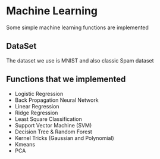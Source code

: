 # Machine Learning
Some simple machine learning functions are implemented
## DataSet
The dataset we use is MNIST and also classic Spam dataset
## Functions that we implemented
* Logistic Regression
* Back Propagation Neural Network
* Linear Regression
* Ridge Regression
* Least Square Classification
* Support Vector Machine (SVM)
* Decision Tree & Random Forest
* Kernel Tricks (Gaussian and Polynomial)
* Kmeans
* PCA

